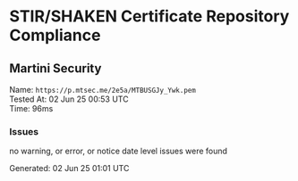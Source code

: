 # STIR/SHAKEN Certificate Repository Compliance

## Martini Security

Name: `https://p.mtsec.me/2e5a/MTBUSGJy_Ywk.pem`\
Tested At: 02 Jun 25 00:53 UTC\
Time: 96ms

### Issues

no warning, or error, or notice date level issues were found

Generated: 02 Jun 25 01:01 UTC
